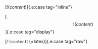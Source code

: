 [$!(content)$]{.e:case tag="inline"}

[$$!(content)$$]{.e:case tag="display"}

[`!(content)`{=latex}]{.e:case tag="raw"}
